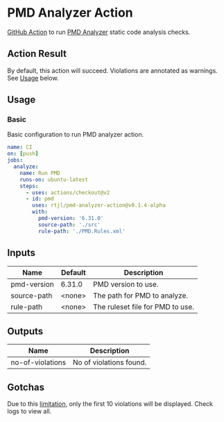 # PMD Analyzer Action

[GitHub Action](https://github.com/features/actions) to run [PMD Analyzer](https://github.com/pmd/pmd) static code analysis checks.

## Action Result

By default, this action will succeed. Violations are annotated as warnings. See [Usage](#Usage) below.

## Usage

### Basic

Basic configuration to run PMD analyzer action.

```yaml
name: CI
on: [push]
jobs:
  analyze:
    name: Run PMD
    runs-on: ubuntu-latest
    steps:
      - uses: actions/checkout@v2
      - id: pmd
        uses: rtjl/pmd-analyzer-action@v0.1.4-alpha
        with:
          pmd-version: '6.31.0'
          source-path: './src'
          rule-path: './PMD.Rules.xml'
```

## Inputs

| Name | Default | Description |
|------|---------|-------------|
| pmd-version    | 6.31.0   | PMD version to use.
| source-path    | \<none>  | The path for PMD to analyze.
| rule-path      | \<none>  | The ruleset file for PMD to use.

## Outputs

| Name | Description |
|------|-------------|
| no-of-violations    | No of violations found.

## Gotchas

Due to this [limitation](https://github.community/t/annotation-limitation/17998), only the first 10 violations will be displayed. Check logs to view all.
